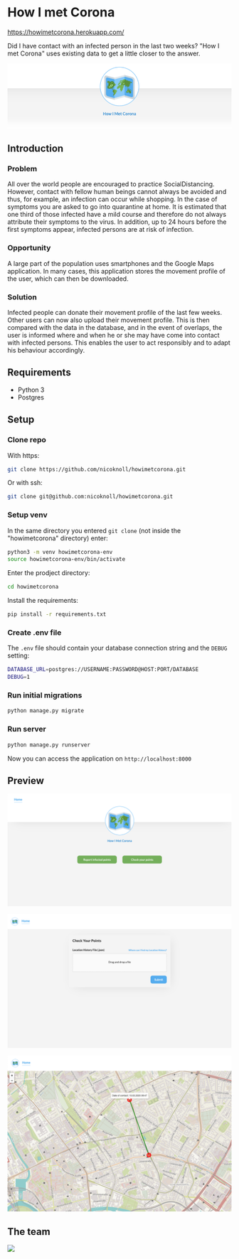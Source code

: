# How I met Corona
https://howimetcorona.herokuapp.com/

Did I have contact with an infected person in the last two weeks? "How I met Corona" uses existing data to get a little closer to the answer. 

![Header](https://raw.githubusercontent.com/nicoknoll/howimetcorona/master/docs/header.png)

## Introduction

### Problem
All over the world people are encouraged to practice SocialDistancing. However, contact with fellow human beings cannot always be avoided and thus, for example, an infection can occur while shopping. In the case of symptoms you are asked to go into quarantine at home. It is estimated that one third of those infected have a mild course and therefore do not always attribute their symptoms to the virus. In addition, up to 24 hours before the first symptoms appear, infected persons are at risk of infection. 

### Opportunity

A large part of the population uses smartphones and the Google Maps application. In many cases, this application stores the movement profile of the user, which can then be downloaded. 

### Solution

Infected people can donate their movement profile of the last few weeks. Other users can now also upload their movement profile. This is then compared with the data in the database, and in the event of overlaps, the user is informed where and when he or she may have come into contact with infected persons. This enables the user to act responsibly and to adapt his behaviour accordingly.


## Requirements

- Python 3
- Postgres


## Setup

### Clone repo

With https:
```bash
git clone https://github.com/nicoknoll/howimetcorona.git
```

Or with ssh:
```bash
git clone git@github.com:nicoknoll/howimetcorona.git
```

### Setup venv

In the same directory you entered `git clone` (not inside the "howimetcorona" directory) enter:
```bash
python3 -m venv howimetcorona-env
source howimetcorona-env/bin/activate 
```

Enter the prodject directory:
```bash
cd howimetcorona
```

Install the requirements:
```bash
pip install -r requirements.txt
```

### Create .env file

The `.env` file should contain your database connection string and the `DEBUG` setting:

```bash
DATABASE_URL=postgres://USERNAME:PASSWORD@HOST:PORT/DATABASE
DEBUG=1
```

### Run initial migrations

```bash
python manage.py migrate
```

### Run server

```bash
python manage.py runserver
```

Now you can access the application on `http://localhost:8000`


## Preview


![Homepage](https://raw.githubusercontent.com/nicoknoll/howimetcorona/master/docs/home.png)

![Submit data](https://raw.githubusercontent.com/nicoknoll/howimetcorona/master/docs/form.png)

![Map](https://raw.githubusercontent.com/nicoknoll/howimetcorona/master/docs/map.png)


## The team

<a href="https://github.com/nicoknoll/howimetcorona/graphs/contributors">
  <img src="https://contributors-img.web.app/image?repo=nicoknoll/howimetcorona" />
</a>
